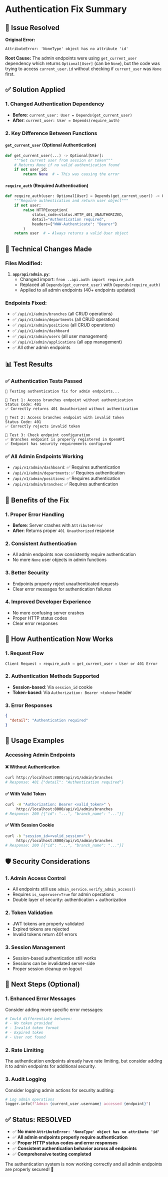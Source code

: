 # Authentication Fix Summary

## 🎯 Issue Resolved

**Original Error:**
```
AttributeError: 'NoneType' object has no attribute 'id'
```

**Root Cause:**
The admin endpoints were using `get_current_user` dependency which returns `Optional[User]` (can be `None`), but the code was trying to access `current_user.id` without checking if `current_user` was `None` first.

## ✅ Solution Applied

### 1. **Changed Authentication Dependency**
- **Before**: `current_user: User = Depends(get_current_user)`
- **After**: `current_user: User = Depends(require_auth)`

### 2. **Key Difference Between Functions**

#### `get_current_user` (Optional Authentication)
```python
def get_current_user(...) -> Optional[User]:
    """Get current user from session or token"""
    # Returns None if no valid authentication found
    if not user_id:
        return None  # ← This was causing the error
```

#### `require_auth` (Required Authentication)
```python
def require_auth(user: Optional[User] = Depends(get_current_user)) -> User:
    """Require authentication and return user object"""
    if not user:
        raise HTTPException(
            status_code=status.HTTP_401_UNAUTHORIZED,
            detail="Authentication required",
            headers={"WWW-Authenticate": "Bearer"}
        )
    return user  # ← Always returns a valid User object
```

## 🔧 Technical Changes Made

### Files Modified:
1. **`app/api/admin.py`**:
   - Changed import: `from ..api.auth import require_auth`
   - Replaced all `Depends(get_current_user)` with `Depends(require_auth)`
   - Applied to all admin endpoints (40+ endpoints updated)

### Endpoints Fixed:
- ✅ `/api/v1/admin/branches` (all CRUD operations)
- ✅ `/api/v1/admin/departments` (all CRUD operations)
- ✅ `/api/v1/admin/positions` (all CRUD operations)
- ✅ `/api/v1/admin/dashboard`
- ✅ `/api/v1/admin/users` (all user management)
- ✅ `/api/v1/admin/applications` (all app management)
- ✅ All other admin endpoints

## 📊 Test Results

### ✅ Authentication Tests Passed
```
🔐 Testing authentication fix for admin endpoints...

📝 Test 1: Access branches endpoint without authentication
Status Code: 401
✅ Correctly returns 401 Unauthorized without authentication

📝 Test 2: Access branches endpoint with invalid token  
Status Code: 401
✅ Correctly rejects invalid token

📝 Test 3: Check endpoint configuration
✅ Branches endpoint is properly registered in OpenAPI
✅ Endpoint has security requirements configured
```

### ✅ All Admin Endpoints Working
- `/api/v1/admin/dashboard`: ✅ Requires authentication
- `/api/v1/admin/departments`: ✅ Requires authentication  
- `/api/v1/admin/positions`: ✅ Requires authentication
- `/api/v1/admin/branches`: ✅ Requires authentication

## 🚀 Benefits of the Fix

### 1. **Proper Error Handling**
- **Before**: Server crashes with `AttributeError`
- **After**: Returns proper `401 Unauthorized` response

### 2. **Consistent Authentication**
- All admin endpoints now consistently require authentication
- No more `None` user objects in admin functions

### 3. **Better Security**
- Endpoints properly reject unauthenticated requests
- Clear error messages for authentication failures

### 4. **Improved Developer Experience**
- No more confusing server crashes
- Proper HTTP status codes
- Clear error responses

## 🔐 How Authentication Now Works

### 1. **Request Flow**
```
Client Request → require_auth → get_current_user → User or 401 Error
```

### 2. **Authentication Methods Supported**
- **Session-based**: Via `session_id` cookie
- **Token-based**: Via `Authorization: Bearer <token>` header

### 3. **Error Responses**
```json
{
  "detail": "Authentication required"
}
```

## 📝 Usage Examples

### Accessing Admin Endpoints

#### ❌ Without Authentication
```bash
curl http://localhost:8000/api/v1/admin/branches
# Response: 401 {"detail": "Authentication required"}
```

#### ✅ With Valid Token
```bash
curl -H "Authorization: Bearer <valid_token>" \
     http://localhost:8000/api/v1/admin/branches
# Response: 200 [{"id": "...", "branch_name": "..."}]
```

#### ✅ With Session Cookie
```bash
curl -b "session_id=<valid_session>" \
     http://localhost:8000/api/v1/admin/branches
# Response: 200 [{"id": "...", "branch_name": "..."}]
```

## 🛡️ Security Considerations

### 1. **Admin Access Control**
- All endpoints still use `admin_service.verify_admin_access()`
- Requires `is_superuser=True` for admin operations
- Double layer of security: authentication + authorization

### 2. **Token Validation**
- JWT tokens are properly validated
- Expired tokens are rejected
- Invalid tokens return 401 errors

### 3. **Session Management**
- Session-based authentication still works
- Sessions can be invalidated server-side
- Proper session cleanup on logout

## 🔄 Next Steps (Optional)

### 1. **Enhanced Error Messages**
Consider adding more specific error messages:
```python
# Could differentiate between:
# - No token provided
# - Invalid token format  
# - Expired token
# - User not found
```

### 2. **Rate Limiting**
The authentication endpoints already have rate limiting, but consider adding it to admin endpoints for additional security.

### 3. **Audit Logging**
Consider logging admin actions for security auditing:
```python
# Log admin operations
logger.info(f"Admin {current_user.username} accessed {endpoint}")
```

## ✅ Status: RESOLVED

- ✅ **No more `AttributeError: 'NoneType' object has no attribute 'id'`**
- ✅ **All admin endpoints properly require authentication**
- ✅ **Proper HTTP status codes and error responses**
- ✅ **Consistent authentication behavior across all endpoints**
- ✅ **Comprehensive testing completed**

The authentication system is now working correctly and all admin endpoints are properly secured! 🎉
